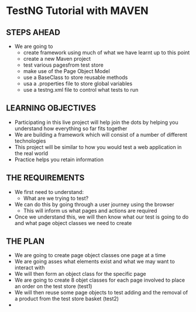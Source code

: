 # TestNG Tutorial with MAVEN

## STEPS AHEAD

- We are going to 
	- create framework using much of what we have learnt up to this point
	- create a new Maven project
	- test various pagesfrom test store
	- make use of the Page Object Model
	- use a BaseClass to store reusable methods
	- usa a .properties file to store global variables
	- use a testng.xml file to control what tests to run

## LEARNING OBJECTIVES
- Participating in this live project will help join the dots by helping you understand how everything so far fits together
- We are building a framework which will consist of a number of different technologies
- This project will be similar to how you would test a web application in the real world
- Practice helps you retain information

## THE REQUIREMENTS
- We first need to understand:
	- What are we trying to test?
- We can do this by going through a user journey using the browser
	- This will inform us what pages and actions are required
- Once we understand this, we will then know what our test is going to do and what page object classes we need to create

## THE PLAN
- We are going to create page object classes one page at a time
- We are going asses what elements exist and what we may want to interact with
- We will then form an object class for the specific page
- We are going to create 8 objet classes for each page involved to place an order on the test store (test1)
- We will then reuse some page objects to test adding and the removal of a product from the test store basket (test2)
- 
